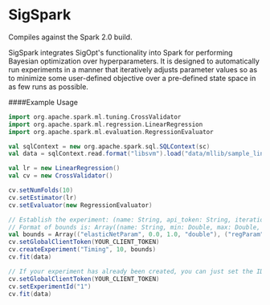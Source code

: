 # SigSpark

Compiles against the Spark 2.0 build.

SigSpark integrates SigOpt's functionality into Spark for performing Bayesian
optimization over hyperparameters. It is designed to automatically run
experiments in a manner that iteratively adjusts parameter values so as to
minimize some user-defined objective over a pre-defined state space in as few
runs as possible.

####Example Usage

```scala
import org.apache.spark.ml.tuning.CrossValidator
import org.apache.spark.ml.regression.LinearRegression
import org.apache.spark.ml.evaluation.RegressionEvaluator

val sqlContext = new org.apache.spark.sql.SQLContext(sc)
val data = sqlContext.read.format("libsvm").load("data/mllib/sample_linear_regression_data.txt")

val lr = new LinearRegression()
val cv = new CrossValidator()

cv.setNumFolds(10)
cv.setEstimator(lr)
cv.setEvaluator(new RegressionEvaluator)

// Establish the experiment: (name: String, api_token: String, iteration: int, bounds)
// Format of bounds is: Array((name: String, min: Double, max: Double, type: String))
val bounds = Array(("elasticNetParam", 0.0, 1.0, "double"), ("regParam", 0.0, 1.0, "double"))
cv.setGlobalClientToken(YOUR_CLIENT_TOKEN)
cv.createExperiment("Timing", 10, bounds)
cv.fit(data)

// If your experiment has already been created, you can just set the ID instead
cv.setGlobalClientToken(YOUR_CLIENT_TOKEN)
cv.setExperimentId("1")
cv.fit(data)
```
